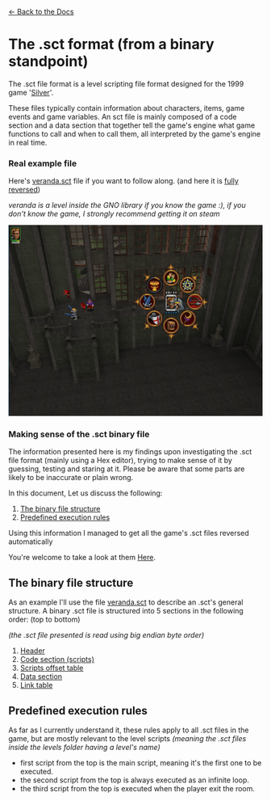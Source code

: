 [<- Back to the Docs](../index.md)

# The .sct format (from a binary standpoint)
The .sct file format is a level scripting file format designed for the 1999 game '[Silver](https://en.wikipedia.org/wiki/Silver_(video_game))'.

These files typically contain information about characters, items, game events and game variables.
An sct file is mainly composed of a code section and a data section that together tell the game's engine what game functions to call and when to call them, all interpreted by the game's engine in real time.

### Real example file
Here's [veranda.sct](./veranda.sct) file if you want to follow along.  (and here it is [fully reversed](../../out/veranda.tsct))

_veranda is a level inside the GNO library if you know the game :), if you don't know the game, I strongly recommend getting it on steam_

<img src="../img/veranda_img.png" />

### Making sense of the .sct binary file
The information presented here is my findings upon investigating the .sct file format (mainly using a Hex editor), trying to make sense of it by guessing, testing and staring at it. Please be aware that some parts are likely to be inaccurate or plain wrong.

In this document, Let us discuss the following:

1. [The binary file structure](#the-binary-file-structure)
2. [Predefined execution rules](#predefined-execution-rules)

Using this information I managed to get all the game's .sct files reversed automatically

You're welcome to take a look at them [Here](../../out/).

## The binary file structure
As an example I'll use the file [veranda.sct](./veranda.sct) to describe an .sct's general structure.
A binary .sct file is structured into 5 sections in the following order: (top to bottom)

_(the .sct file presented is read using big endian byte order)_

1. [Header](./header.md)
2. [Code section (scripts)](./code.md)
3. [Scripts offset table](script.md)
4. [Data section](data.md)
5. [Link table](link.md)


## Predefined execution rules
As far as I currently understand it, these rules apply to all .sct files in the game, but are mostly relevant to the level scripts _(meaning the .sct files inside the levels folder having a level's name)_
- first script from the top is the main script, meaning it's the first one to be executed.
- the second script from the top is always executed as an infinite loop.
- the third script from the top is executed when the player exit the room.